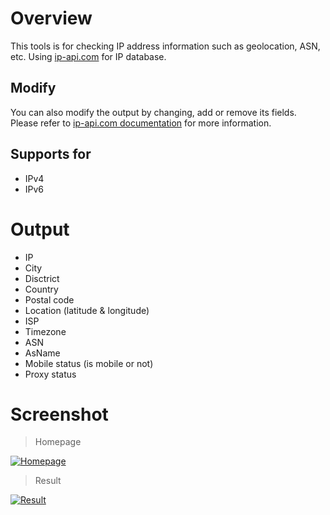 # Overview
This tools is for checking IP address information such as geolocation, ASN, etc. Using <a href="https://ip-api.com" target="_blank" rel="noopener">ip-api.com</a>  for IP database.

## Modify
You can also modify the output by changing, add or remove its fields. Please refer to [ip-api.com documentation](https://ip-api.com/docs) for more information.

## Supports for
- IPv4
- IPv6

# Output
- IP
- City
- Disctrict
- Country
- Postal code
- Location (latitude & longitude)
- ISP
- Timezone
- ASN
- AsName
- Mobile status (is mobile or not)
- Proxy status

# Screenshot
> Homepage

<a href="https://ibb.co/yqG9dTj"><img src="https://i.ibb.co/9WzDcX5/Screenshot-5.png" alt="Homepage" border="0"></a>

> Result

<a href="https://ibb.co/wSCFm6X"><img src="https://i.ibb.co/k40sCcf/Screenshot-4.png" alt="Result" border="0"></a>
